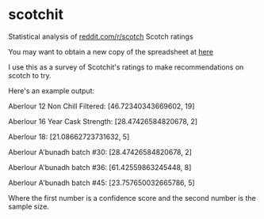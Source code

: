 scotchit
========

Statistical analysis of [reddit.com/r/scotch](http://www.reddit.com/r/Scotch/) Scotch ratings

You may want to obtain a new copy of the spreadsheet at [here](https://docs.google.com/spreadsheet/ccc?key=0AsnkEzAVwhUVdF91M3R1NFdvQWYwY1JEeHNpNnZCbVE&output=csv)

I use this as a survey of Scotchit's ratings to make recommendations on scotch to try.

Here's an example output:

Aberlour 12 Non Chill Filtered: [46.72340343669602, 19]

Aberlour 16 Year Cask Strength: [28.47426584820678, 2]

Aberlour 18: [21.08662723731632, 5]

Aberlour A'bunadh batch #30: [28.47426584820678, 2]

Aberlour A'bunadh batch #36: [61.42559863245448, 8]

Aberlour A'bunadh batch #45: [23.757650032665786, 5]

Where the first number is a confidence score and the second number is the sample size.
